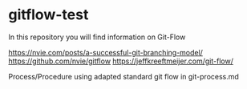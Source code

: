 # gitflow-test
In this repository you will find information on Git-Flow

https://nvie.com/posts/a-successful-git-branching-model/
https://github.com/nvie/gitflow
https://jeffkreeftmeijer.com/git-flow/

Process/Procedure using adapted standard git flow in git-process.md
